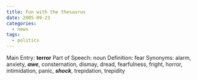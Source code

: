 ```yaml
---
title: Fun with the thesaurus
date: 2005-09-23
categories:
  - news
tags:
  - politics
---
```


Main Entry: **terror** Part of Speech: noun Definition: fear Synonyms: alarm, anxiety, _**awe**_, consternation, dismay, dread, fearfulness, fright, horror, intimidation, panic, _**shock**_, trepidation, trepidity
